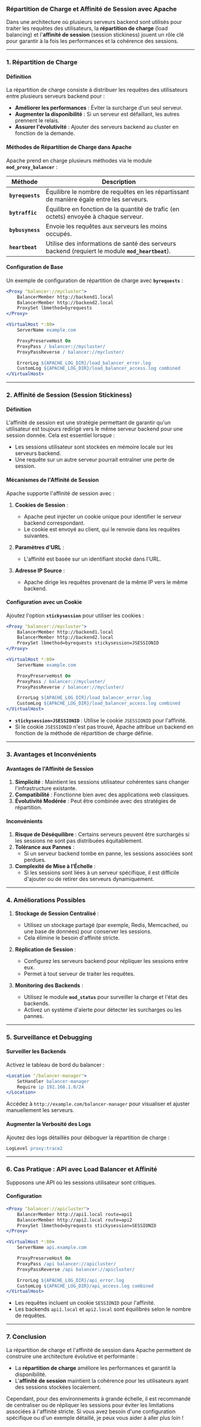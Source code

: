 ### **Répartition de Charge et Affinité de Session avec Apache**

Dans une architecture où plusieurs serveurs backend sont utilisés pour traiter les requêtes des utilisateurs, la **répartition de charge** (load balancing) et l'**affinité de session** (session stickiness) jouent un rôle clé pour garantir à la fois les performances et la cohérence des sessions.

---

### **1. Répartition de Charge**

#### **Définition**
La répartition de charge consiste à distribuer les requêtes des utilisateurs entre plusieurs serveurs backend pour :
- **Améliorer les performances** : Éviter la surcharge d'un seul serveur.
- **Augmenter la disponibilité** : Si un serveur est défaillant, les autres prennent le relais.
- **Assurer l'évolutivité** : Ajouter des serveurs backend au cluster en fonction de la demande.

#### **Méthodes de Répartition de Charge dans Apache**
Apache prend en charge plusieurs méthodes via le module **`mod_proxy_balancer`** :

| **Méthode**      | **Description**                                                                                       |
|-------------------|-----------------------------------------------------------------------------------------------------|
| **`byrequests`**  | Équilibre le nombre de requêtes en les répartissant de manière égale entre les serveurs.             |
| **`bytraffic`**   | Équilibre en fonction de la quantité de trafic (en octets) envoyée à chaque serveur.                 |
| **`bybusyness`**  | Envoie les requêtes aux serveurs les moins occupés.                                                  |
| **`heartbeat`**   | Utilise des informations de santé des serveurs backend (requiert le module **`mod_heartbeat`**).     |

#### **Configuration de Base**
Un exemple de configuration de répartition de charge avec **`byrequests`** :
```apache
<Proxy "balancer://mycluster">
    BalancerMember http://backend1.local
    BalancerMember http://backend2.local
    ProxySet lbmethod=byrequests
</Proxy>

<VirtualHost *:80>
    ServerName example.com

    ProxyPreserveHost On
    ProxyPass / balancer://mycluster/
    ProxyPassReverse / balancer://mycluster/

    ErrorLog ${APACHE_LOG_DIR}/load_balancer_error.log
    CustomLog ${APACHE_LOG_DIR}/load_balancer_access.log combined
</VirtualHost>
```

---

### **2. Affinité de Session (Session Stickiness)**

#### **Définition**
L'affinité de session est une stratégie permettant de garantir qu'un utilisateur est toujours redirigé vers le même serveur backend pour une session donnée. Cela est essentiel lorsque :
- Les sessions utilisateur sont stockées en mémoire locale sur les serveurs backend.
- Une requête sur un autre serveur pourrait entraîner une perte de session.

#### **Mécanismes de l'Affinité de Session**
Apache supporte l'affinité de session avec :
1. **Cookies de Session** :
   - Apache peut injecter un cookie unique pour identifier le serveur backend correspondant.
   - Le cookie est envoyé au client, qui le renvoie dans les requêtes suivantes.
   
2. **Paramètres d'URL** :
   - L'affinité est basée sur un identifiant stocké dans l'URL.
   
3. **Adresse IP Source** :
   - Apache dirige les requêtes provenant de la même IP vers le même backend.

#### **Configuration avec un Cookie**
Ajoutez l'option **`stickysession`** pour utiliser les cookies :
```apache
<Proxy "balancer://mycluster">
    BalancerMember http://backend1.local
    BalancerMember http://backend2.local
    ProxySet lbmethod=byrequests stickysession=JSESSIONID
</Proxy>

<VirtualHost *:80>
    ServerName example.com

    ProxyPreserveHost On
    ProxyPass / balancer://mycluster/
    ProxyPassReverse / balancer://mycluster/

    ErrorLog ${APACHE_LOG_DIR}/load_balancer_error.log
    CustomLog ${APACHE_LOG_DIR}/load_balancer_access.log combined
</VirtualHost>
```

- **`stickysession=JSESSIONID`** : Utilise le cookie `JSESSIONID` pour l'affinité.
- Si le cookie `JSESSIONID` n'est pas trouvé, Apache attribue un backend en fonction de la méthode de répartition de charge définie.

---

### **3. Avantages et Inconvénients**

#### **Avantages de l'Affinité de Session**
1. **Simplicité** : Maintient les sessions utilisateur cohérentes sans changer l'infrastructure existante.
2. **Compatibilité** : Fonctionne bien avec des applications web classiques.
3. **Évolutivité Modérée** : Peut être combinée avec des stratégies de répartition.

#### **Inconvénients**
1. **Risque de Déséquilibre** : Certains serveurs peuvent être surchargés si les sessions ne sont pas distribuées équitablement.
2. **Tolérance aux Pannes** :
   - Si un serveur backend tombe en panne, les sessions associées sont perdues.
3. **Complexité de Mise à l’Échelle** :
   - Si les sessions sont liées à un serveur spécifique, il est difficile d'ajouter ou de retirer des serveurs dynamiquement.

---

### **4. Améliorations Possibles**

1. **Stockage de Session Centralisé** :
   - Utilisez un stockage partagé (par exemple, Redis, Memcached, ou une base de données) pour conserver les sessions.
   - Cela élimine le besoin d'affinité stricte.

2. **Réplication de Session** :
   - Configurez les serveurs backend pour répliquer les sessions entre eux.
   - Permet à tout serveur de traiter les requêtes.

3. **Monitoring des Backends** :
   - Utilisez le module **`mod_status`** pour surveiller la charge et l'état des backends.
   - Activez un système d'alerte pour détecter les surcharges ou les pannes.

---

### **5. Surveillance et Debugging**

#### **Surveiller les Backends**
Activez le tableau de bord du balancer :
```apache
<Location "/balancer-manager">
    SetHandler balancer-manager
    Require ip 192.168.1.0/24
</Location>
```
Accédez à `http://example.com/balancer-manager` pour visualiser et ajuster manuellement les serveurs.

#### **Augmenter la Verbosité des Logs**
Ajoutez des logs détaillés pour déboguer la répartition de charge :
```apache
LogLevel proxy:trace2
```

---

### **6. Cas Pratique : API avec Load Balancer et Affinité**

Supposons une API où les sessions utilisateur sont critiques.

#### **Configuration**
```apache
<Proxy "balancer://apicluster">
    BalancerMember http://api1.local route=api1
    BalancerMember http://api2.local route=api2
    ProxySet lbmethod=byrequests stickysession=SESSIONID
</Proxy>

<VirtualHost *:80>
    ServerName api.example.com

    ProxyPreserveHost On
    ProxyPass /api balancer://apicluster/
    ProxyPassReverse /api balancer://apicluster/

    ErrorLog ${APACHE_LOG_DIR}/api_error.log
    CustomLog ${APACHE_LOG_DIR}/api_access.log combined
</VirtualHost>
```

- Les requêtes incluent un cookie `SESSIONID` pour l'affinité.
- Les backends `api1.local` et `api2.local` sont équilibrés selon le nombre de requêtes.

---

### **7. Conclusion**

La répartition de charge et l'affinité de session dans Apache permettent de construire une architecture évolutive et performante :
- La **répartition de charge** améliore les performances et garantit la disponibilité.
- L'**affinité de session** maintient la cohérence pour les utilisateurs ayant des sessions stockées localement.

Cependant, pour des environnements à grande échelle, il est recommandé de centraliser ou de répliquer les sessions pour éviter les limitations associées à l'affinité stricte. Si vous avez besoin d'une configuration spécifique ou d'un exemple détaillé, je peux vous aider à aller plus loin !